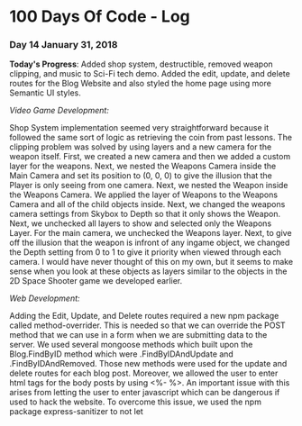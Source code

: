 # 100 Days Of Code - Log

### Day 14 January 31, 2018

**Today's Progress**: Added shop system, destructible, removed weapon clipping, and music to Sci-Fi tech demo. Added the edit, update, and delete routes for the Blog Website and also styled the home page using more Semantic UI styles.

*Video Game Development:*

Shop System implementation seemed very straightforward because it followed the same sort of logic as retrieving the coin from past lessons. The clipping problem was solved by using layers and a new camera for the weapon itself. First, we created a new camera and then we added a custom layer for the weapons. Next, we nested the Weapons Camera inside the Main Camera and set its position to (0, 0, 0) to give the illusion that the Player is only seeing  from one camera. Next, we nested the Weapon inside the Weapons Camera. We applied  the layer of Weapons to the Weapons Camera and all of the child objects inside. Next, we changed the weapons camera settings from Skybox to Depth so that it only shows the Weapon. Next, we unchecked all layers to show and selected only the Weapons Layer. For the main camera, we unchecked the Weapons layer. Next, to give off the illusion that the weapon is infront of any ingame object, we changed the Depth setting from 0 to 1 to give it priority when viewed through each camera. I would have never thought of this on my own, but it seems to make sense when you look at these objects as layers similar to the objects in the 2D Space Shooter game we developed earlier.

*Web Development:*

Adding the Edit, Update, and Delete routes required a new npm package called method-overrider. This is needed so that we can override the POST method that we can use in a form when we are submitting data to the server. We used several mongoose methods which built upon the Blog.FindByID method which were .FindByIDAndUpdate and .FindByIDAndRemoved. Those new methods were used for the update and delete routes for each blog post. Moreover, we allowed the user to enter html tags for the body posts by using <%- %>. An important issue with this arises from letting the user to enter javascript which can be dangerous if used to hack the website. To overcome this issue, we used the npm package express-sanitizer to not let <script> tags work in the body post by applying the req.sanitize(req.body.blog.body). the "req.body" section refers to the html body and the ".blog.body" section refers to the data inside the body element of the blog.
  
 **Link to Work:** Nothing yet
 
**Thoughts:**

I really liked Semantic UIs way of having meaningful class titles to show what is really being styled. I also need to remember to have a "/" before the stylesheet link or else the web page will assume that the stylesheet is coming from the current directory rather than the parent. We made 3 different input types with name attributes using the object blog[title], blog[image], and blog[body]. This will allow us to use req.body.blog in the app.post route which takes all the data from the form name attribute and add it to our array using Blog.create(req.body.blog, callback).

### Day 13 January 29, 2018

**Today's Progress**: Learned more style classes in Semantic UI and more ways to extract data using body-parser functions.

**Thoughts:**

I really liked Semantic UIs way of having meaningful class titles to show what is really being styled. I also need to remember to have a "/" before the stylesheet link or else the web page will assume that the stylesheet is coming from the current directory rather than the parent. We made 3 different input types with name attributes using the object blog[title], blog[image], and blog[body]. This will allow us to use req.body.blog in the app.post route which takes all the data from the form name attribute and add it to our array using Blog.create(req.body.blog, callback).

### Day 12 January 26, 2018

**Today's Progress**: In Unity Game Development, I learned about OnTriggerStay method, added a particle effect to an object, and updated the UI to show inventory.

**Thoughts:** 

*Video Game Development:*

Following the instructor, I wrote a script that used OnTriggerStay which ran when the coin collided with the Player. OnTriggerStay is different than OnTriggerEnter since it is executed almost every frame. This allowed the Player to press the E key to pick up the coin, thus adding it to the inventory. The pick up sound was played by storing the audio file to a variable of type AudioClip and using the method AudioSource.PlayClipAtPoint(coin_clip, Camera.main.transform.position, volume_level). It was important to use this method of playing the sound rather than making an AudioSource component for the Coin and using AudioSource.Play() because it will let us play the sound right before the coin was destroyed. To show that the Player is in possession of the Coin, we created an Inventory Image child in the Canvas Game Object. In that Inventory Image, we created another Image child called Coin and dragged the pre-created Coin image as the Source Image. In the UIManager Script, we added a Game Object variable and stored the Coin Image Game Object Child in that field in the inspector. To finally show the image of the coin we created a method which was coinImage.setActive(true) after the coin was picked up. This method was executed in the Coin Script so we needed to gain access to the UIManager through script communication.

**Link to Work:** Nothing yet

### Day 11 January 25, 2018

**Today's Progress**: In Unity Game Development, I learned about adding ammunition count and displaying that info in the UI. In web development, I learned more about the RESTful and CRUD structures and a new CSS framework called Semantic UI.

**Thoughts:** 

*Web Development:*

A lot of the stuff learnt in today's lessons were refreshers of past knowledge such as the INDEX, NEW, and SHOW routes, but I did learn about the UPDATE, DELETE, and other routes in a nice table provided by the course instructor. Moreover, I learned about another CSS framework called Semantic UI which is very similar to Bootstrap except for minor class name differences. What's cool is that you don't have to link to the full Semantic CDN if you only require certain parts of it because there are CDNs for specific parts of Semantic.

*Video Game Development:*

Following the instructor, I wrote scripts for ammo count, reloading, and displaying ammo count on the UI. My method of reloading required a condition to check if the in game time has surpassed the in game time + reload time which was not what the instructor had in mind. What he did was create an IENumerator method which created the reload time cool down effect executed as a StartCoRoutine method. It was great seeing that used again since I haven't used that method in a long time.

**Link to Work:** Nothing yet

### Day 10 January 24, 2018

**Today's Progress**: Learned about using MongoDB in an Express application, and the RESTFUL methodology of web pages. In Unity, learned about adding particle effect and audio to weapon and added hit effect particle on objects that were hit. 

**Thoughts:** 

*Web Development:*

I learned about how we can access a MongoDB in an Express web app by using Mongoose methods. The form data that the user entered in the ejs page was stored to the MongoDb by using the <code>Collection.Create()</code> method instead of pushing it to an array that is not stored on a database. I also learned about the types of web pages such as INDEX, NEW, and SHOW. INDEX and NEW were technically introduced when we created the campgrounds page and the new campground form page. However, the SHOW page is where we see more information about items in the index page. We can access that page by sending a get request to the /campgrounds/:id where :id needs to be populated by the id string in the database object. We use <code>Campground.findByID(req.params.id, function(err, foundCampground)</code> to render the foundCampground object returned to the ejs file using {campground:foundCampground}. Then we use the <code><%= campground.var %></code> markup in the ejs to display the data in the webpage.

*Video Game Development:*

Learned about adding a particle effect as a dependency game object to the weapon. Wrote a script which turned the object on by referencing the game object and setting it active using [SerializedField] and GameObject.setActive(true). I also learned about instantiating a hit effect by using the hitinfo.point method which takes the vector 3 position of the object that was hit. I also learned about rotating the instantiated hit effect to the direction perpendicular to the surface that was hit by using Quarternion.LookRotation(hitinfo.normal) where hitinfo.normal takes the vector perpendicular to the surface that was hit. I also learned how to destroy an instantiated game object without creating a new script and attaching it to that said game object by setting it to a variable GameObject hitmarker and using the typecast rule as GameObject. Then I applied the Destroy(hitmarker, 1f) method to remove game object after 1 second. Finally, I added an audio clip to play when shooting which utilized the AudioSource game component in the Weapon Game Object and then accessing it through the Player Script. We came across an issue which made the sound muffled because it kept playing ontop of an already playing clip. So we used an if statement which took in the argument audioSource.isPlaying == false which only played the audio if it stopped playing. We also used audioSource.Stop() to stop the audio.

**Link to Work:** Nothing yet

### Day 9 January 23, 2018

**Today's Progress**: Learned about MongoDB and NPM packaged Mongoose

**Thoughts:** 

*Web Development:*

I learned about the differences between SQL and noSQL databases such as MongoDB, the method of installing mongoDB to Cloud 9, running Mongo in the terminal, and also using Mongoose based methods to create and add new data to databases. The commands I learned about in the mongo terminal were show, use, db.collection.find(), the update method (I can't remember the exact name at the moment), db.collection.remove(). The mongoose functions I learned about were creating a schema (pattern) and model to use Mongoose related methods such as create and "new".

**Link to Work:** Nothing yet

### Day 8 January 22, 2018

**Today's Progress**: Learned about the API NPM package request, created a Movie Database search engine, created an app called Yelp Camp using bootstrap, and node

**Thoughts:** 

*Web Development:*

It was great seeing Bootstrap return since I needed a refresher in the classes and html for creating sleek web pages. The use of APIs for the Movie Database app was also interesting because it showed how I can use data from another website to build my own website.

**Link to Work:** Nothing yet


### Day 7 January 17, 2018

**Today's Progress**: Learned about post requests, res.redirect, accessing data from form input using body parser, styling, header/footer templates, and API.

**Thoughts:** 

*Web Development:*

In the latest course code-alongs, I created a few .ejs files which included styling and adding new elements to an array. Because I was already introduced to styling in the front-end section of the course I was able to understand the methods of linking the stylesheet to the ejs files by using the <code>link</code> tags. I also learned about creating header and footer files known as partials which stored the boiler plate code which can then be used as a template for each web page in the website. Accessing the data from the input form required the use of the <code>method</code> and <code>name</code> attributes and the NPM package body-parser. Body parser allows us to extract the form data as an object and have it saved as a variable. We then pushed it to an array and have it reload the page where the forEach loop was stored by using <code>res.redirect("/yourdirectory")</code>. I think I also get how forEach works! In the end, I was introduced to the basic concept of API which is simply code that we can take from another app/program to access their data and other functions for us to use for our own applications.

**Link to Work:** Nothing yet

### Day 6 January 17, 2018

**Today's Progress**: Introduced to .ejs files for creating html templates that have javascript logic built in

**Thoughts:** 

*Web Development:*

EJS is simply an html file that has javascript logic built in. I need to get used to using the <code><%= %></code> tags for javascript code and the differences for adding content to the page and when it is simply logic based like if statements and loops. Moreover, I learned about the <code>res.render()</code> method which takes in the .ejs page as the first arg and then passes in a variable to the .ejs file that you would like to manipulate. For example, <code>res.render("home.ejs", {variableExpress: variableEJS})</code>. Also, I was re-introduced to objects in arrays and forEach loops which was a great refresher because I forgot how the syntax works for those variables.

**Link to Work:** Nothing yet

### Day 5 January 16, 2018

**Today's Progress**: Setup navigational meshes and learned about raycasting in Unity

**Thoughts:** 

*Video Game Development:*

I started off my Unity Game Dev Course session by setting up a navigational mesh that constrained the player's movement which is very important when designing levels. It was a very simple process of adding in the mesh through a few menu clicks. I then moved on to setting up a crosshair and created logic to allow the player to identify the object they are clicking by using RayCasting. The logic for raycasting was very straightforward where you use the ray cast method to collect hit detection data, the distance to extend your ray cast to, etc.

**Link to Work:** Nothing yet

### Day 4: January 15, 2018

**Today's Progress**: Learned about Express.js framework and built my first 3 apps following the Web Developer Bootcamp course.

**Thoughts:** 

*Web Development:*

It was super cool learning about installing Express and how to handle requests by sending information to the user back on the webpage. I was a little confused in the repeating word challenge in the Express Exercise because I was getting an error when I tried to use <code>res.send()</code> in the loop. I found out that I can only send (as of right now), one res.send() back to the user, so to show that the string repeated x times, I needed to build a new string in a for loop and finally <code>res.send(newString)</code> to the user after the loop is complete.

**Link to Work:** Nothing yet

### Day 3: January 12, 2018

**Today's Progress**: Installed a few NPM packages and created javascript from the content.

**Thoughts:** 

*Web Development:*

It was a very simple process installing NPM packages in the CodeAnywhere SSH Terminal. The main exercise was to generate a random list of products and prices using an NPM package called faker which generates a host of random data. The exercise was very straightforward as in I simply needed to make a for loop which printed out the randomly generated product and price using the pre-defined functions that came with the NPM package.

**Link to Work:** Nothing yet

### Day 2: January 11, 2018

**Today's Progress**: Defined 3D Character movement and camera rotation in Unity. Created javascript files in CodeAnywhere and ran them in server using Node.

**Thoughts:** 

*Unity Game Development:*

Creating character movement in Unity was a lot simpler than expected. However, character camera rotation was slightly more challenging. Adding the Y rotation camera movement to the Player GameObject directly caused the Player to move forward/backward. The script caused the player to rotate in the Y direction thus affecting the velocity in the Y direction. The solution to this, pointed out by the Unity instructor, was to create a GameObject specifically for pivoting along the x-axis and nest it within the Player object and nest the Main Camera in the new GameObject. This didn't cause the Player itself to rotate when the camera was rotated about the x-axis.

*Web Development:*

Learned what Node.js does and how to run in the commandline for the server I've created. It was very cool knowing that I can run Javascript using Node in the commandline. The exercises were a little tricky since I hadn't made functions and loops using JS in awhile. What had me stuck for a moment was that returning a value in javascript did not show up in the commandline when ran with node. In order for it show was to console.log the returned value to make it show in the commandline. Very good to know moving forward.

**Link to Work:** Nothing yet

### Day 1: January 10, 2018

**Today's Progress**: Completed the CommandLine section in Web Development Bootcamp on Udemy.
Installed CodeAnywhere, installed the node.js and mongoDB files, learned basic command line actions

**Thoughts:** I did not know too much about back-end developing before installing CodeAnywhere application. However, I feel a lot better after installing the application, learning the basic command line actions, and getting a better understanding about what Node.JS is and why it is used

**Link to Work:** Nothing yet
<!--
##### Day 0: February 30, 2016 (Example 1)
##### (delete me or comment me out)
##### **Today's Progress**: Fixed CSS, worked on canvas functionality for the app.
**Thoughts:** I really struggled with CSS, but, overall, I feel like I am slowly getting better at it. Canvas is still new for me, but I managed to figure out some basic functionality.
**Link(s) to work** [Calculator App](http://www.example.com)
### Day 0: February 30, 2016 (Example 2)
##### (delete me or comment me out)
**Today's Progress**: Fixed CSS, worked on canvas functionality for the app.
**Thoughts**: I really struggled with CSS, but, overall, I feel like I am slowly getting better at it. Canvas is still new for me, but I managed to figure out some basic functionality.
**Link(s) to work**: [Calculator App](http://www.example.com)
### Day 1: June 27, Monday
**Today's Progress**: I've gone through many exercises on FreeCodeCamp.
**Thoughts** I've recently started coding, and it's a great feeling when I finally solve an algorithm challenge after a lot of attempts and hours spent.
**Link(s) to work**
1. [Find the Longest Word in a String](https://www.freecodecamp.com/challenges/find-the-longest-word-in-a-string)
2. [Title Case a Sentence](https://www.freecodecamp.com/challenges/title-case-a-sentence)
-->
